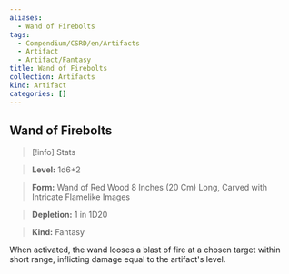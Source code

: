 ```yaml
---
aliases:
  - Wand of Firebolts
tags:
  - Compendium/CSRD/en/Artifacts
  - Artifact
  - Artifact/Fantasy
title: Wand of Firebolts
collection: Artifacts
kind: Artifact
categories: []
---
```

## Wand of Firebolts    
>[!info] Stats    
> **Level:** 1d6+2    
> **Form:** Wand of Red Wood 8 Inches (20 Cm) Long, Carved with Intricate Flamelike Images    
> **Depletion:** 1 in 1D20    
> **Kind:** Fantasy  
    
When activated, the wand looses a blast of fire at a chosen target within short range, inflicting damage equal to the artifact's level.